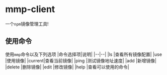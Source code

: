 # mmp-client
一个``npm``镜像管理工具!

## 使用命令
使用``mmp``命令以及下列选项
|命令选择项|说明|
|--|--|
|ls     |查看所有镜像配置|
|use    |使用镜像|
|current|查看当前镜像|
|ping   |测试镜像地址速度|
|add    |新增镜像|
|delete |删除镜像|
|edit   |修改镜像|
|help   |查看可以使用的命令|